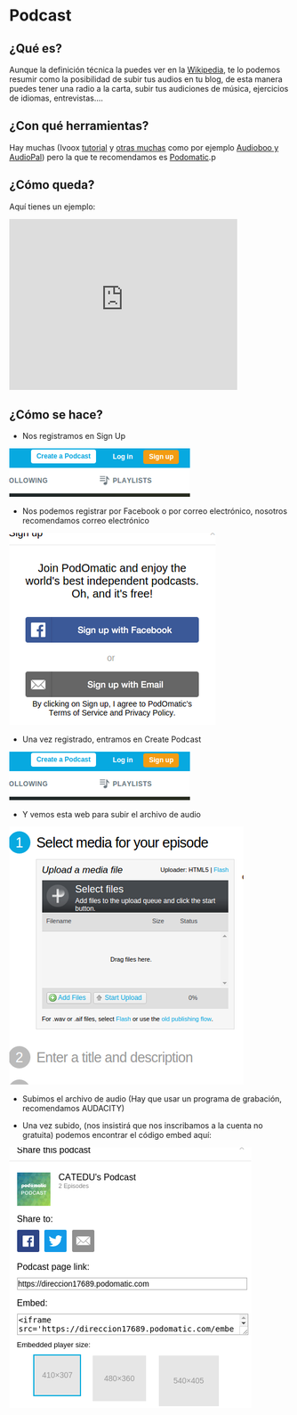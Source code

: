 
# Podcast

## ¿Qué es?

Aunque la definición técnica la puedes ver en la [Wikipedia](https://es.wikipedia.org/wiki/Podcasting), te lo podemos resumir como la posibilidad de subir tus audios en tu blog, de esta manera puedes tener una radio a la carta, subir tus audiciones de música, ejercicios de idiomas, entrevistas.... 

## ¿Con qué herramientas?

Hay muchas (Ivoox [tutorial](http://www.educacontic.es/blog/ivoox-la-letra-con-audio-entra) y [otras muchas](http://jr2punto0.blogspot.com.es/search/label/podcast) como por ejemplo [Audioboo y AudioPal](http://www.xarxatic.com/herramientas-2-0/sonido/)) pero la que te recomendamos es [Podomatic](http://jr2punto0.blogspot.com.es/search/label/podcast).p

## ¿Cómo queda?

Aquí tienes un ejemplo:

<iframe width="410" height="307" src="https://direccion17689.podomatic.com/embed/frame/multi/0?json_url=https%3A%2F%2Fdireccion17689.podomatic.com%2Fembed%2Fmulti%2F0%3Fcolor%3D43bee7%26autoPlay%3Dfalse%26facebook%3Dtrue%26height%3D307%26width%3D410%26minicast%3Dfalse%26objembed%3D0&amp;notb=1" frameborder="0" marginheight="0" marginwidth="0" scrolling="no" allowfullscreen=""></iframe>

## ¿Cómo se hace?

* Nos registramos en Sign Up

![](img/podcast1.png)

* Nos podemos registrar por Facebook o por correo electrónico, nosotros recomendamos correo electrónico

![](img/sginupPodcast.png)

* Una vez registrado, entramos en Create Podcast

![](img/podcast1.png)

* Y vemos esta web para subir el archivo de audio

![](img/subirPodcast.png)

* Subimos el archivo de audio (Hay que usar un programa de grabación, recomendamos AUDACITY)

* Una vez subido, (nos insistirá que nos inscribamos a la cuenta no gratuita) podemos encontrar el código embed aquí:

![](img/subirPodcastPodo.png)

